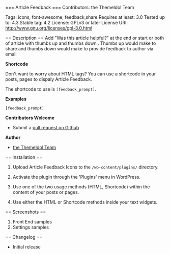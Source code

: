 === Article Feedback ===
Contributors: the ThemeIdol Team

Tags: icons, font-awesome, feedback,share 
Requires at least: 3.0
Tested up to: 4.3
Stable tag: 4.2
License: GPLv3 or later
License URI: http://www.gnu.org/licenses/gpl-3.0.html



== Description ==
Add "Was this article helpful?" at the end or start or both of article with thumbs up and thumbs down . Thumbs up would make to share and thumbs down would make to provide feedback to author via email

__Shortcode__

Don't want to worry about HTML tags?  You can use a shortcode in your posts, pages to dispaly Article Feedback.

The shortcode to use is `[feedback_prompt]`.

**Examples**

`[feedback_prompt]`

__Contributors Welcome__

*   Submit a [pull request on Github](https://github.com/sailensd1/WP-article-feedback)

__Author__

*   [the ThemeIdol Team](http://themeidol.com)

== Installation ==

1. Upload Article Feedback Icons to the `/wp-content/plugins/` directory.

2. Activate the plugin through the 'Plugins' menu in WordPress.

3. Use one of the two usage methods (HTML, Shortcode) within the content of your posts or pages.   

4. Use either the HTML or Shortcode methods inside your text widgets.



== Screenshots ==

1.  Front End samples
2.  Settings samples





== Changelog ==

* Initial release
